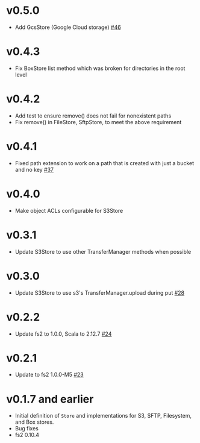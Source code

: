 v0.5.0
======
* Add GcsStore (Google Cloud storage) [#46](https://github.com/lendup/fs2-blobstore/pull/46)

v0.4.3
======
* Fix BoxStore list method which was broken for directories in the root level

v0.4.2
======
* Add test to ensure remove() does not fail for nonexistent paths
* Fix remove() in FileStore, SftpStore, to meet the above requirement

v0.4.1
======
* Fixed path extension to work on a path that is created with just a bucket and no key [#37](https://github.com/lendup/fs2-blobstore/pull/37)

v0.4.0
======
* Make object ACLs configurable for S3Store

v0.3.1
======
* Update S3Store to use other TransferManager methods when possible

v0.3.0
======
* Update S3Store to use s3's TransferManager.upload during put [#28](https://github.com/lendup/fs2-blobstore/pull/28)

v0.2.2
======
* Update fs2 to 1.0.0, Scala to 2.12.7 [#24](https://github.com/lendup/fs2-blobstore/pull/24)


v0.2.1
======
* Update to fs2 1.0.0-M5 [#23](https://github.com/lendup/fs2-blobstore/pull/23)


v0.1.7 and earlier
==================

* Initial definition of `Store` and implementations for S3, SFTP, Filesystem, and Box stores.
* Bug fixes
* fs2 0.10.4
